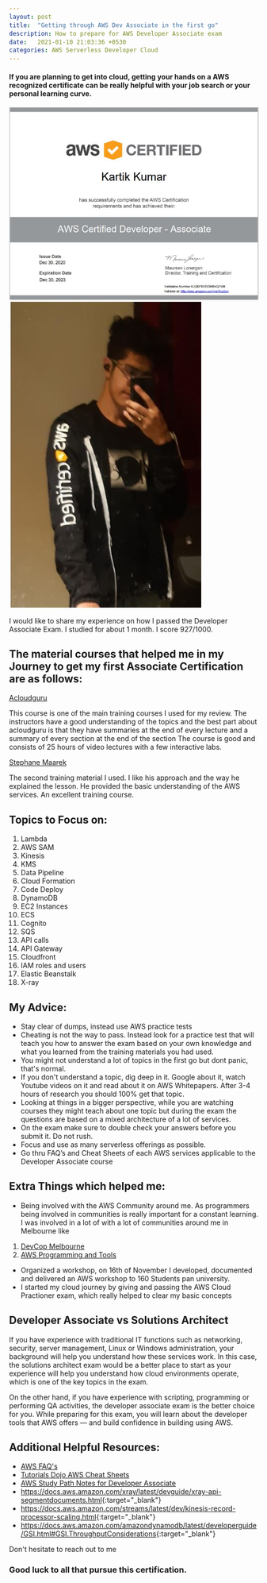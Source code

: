```yaml
---
layout: post
title:  "Getting through AWS Dev Associate in the first go"
description: How to prepare for AWS Developer Associate exam
date:   2021-01-10 21:03:36 +0530
categories: AWS Serverless Developer Cloud
---
```

#### If you are planning to get into cloud, getting your hands on a AWS recognized certificate can be really helpful with your job search or your personal learning curve.

![A test image](/assets/Capture.JPG)
![AnImage](/assets/Selfie.jpg)

 I would like to share my experience on how I passed the Developer Associate Exam. I studied for about 1 month. I score 927/1000.

## The material courses that helped me in my Journey to get my first Associate Certification are as follows:

<a href="https://www.udemy.com/course/aws-certified-developer-associate/" target="_blank">Acloudguru</a>

This course is one of the main training courses I used for my review. The instructors have a good understanding of the topics and the best part about acloudguru is that they have summaries at the end of every lecture and a summary of every section at the end of the section 
The course is good and consists of 25 hours of video lectures with a few interactive labs.

<a href="https://www.udemy.com/course/aws-certified-developer-associate-dva-c01/" target="_blank">Stephane Maarek</a>

The second training material I used. I like his approach and the way he explained the lesson. He provided the basic understanding of the AWS services. An excellent training course.

## Topics to Focus on:
1. Lambda
2. AWS SAM
3. Kinesis
4. KMS
5. Data Pipeline
6. Cloud Formation
7. Code Deploy
8. DynamoDB
9. EC2 Instances
10. ECS
11. Cognito
12. SQS
13. API calls
14. API Gateway
15. Cloudfront
16. IAM roles and users
17. Elastic Beanstalk
18. X-ray

## My Advice:
* Stay clear of dumps, instead use AWS practice tests 
* Cheating is not the way to pass. Instead look for a practice test that will teach you how to answer the exam based on your own knowledge and what you learned from the training materials you had used.
* You might not understand a lot of topics in the first go but dont panic, that's normal.
* If you don't understand a topic, dig deep in it. Google about it, watch Youtube videos on it and read about it on AWS Whitepapers. After 3-4 hours of research you should 100% get that topic.
* Looking at things in a bigger perspective, while you are watching courses they might teach about one topic but during the exam the questions are based on a mixed architecture of a lot of services.
* On the exam make sure to double check your answers before you submit it. Do not rush.
* Focus and use as many serverless offerings as possible.
* Go thru FAQ’s and Cheat Sheets of each AWS services applicable to the Developer Associate course

## Extra Things which helped me:
* Being involved with the AWS Community around me. As programmers being involved in communities is really important for a constant learning. I was involved in a lot of with a lot of communities around me in Melbourne like
1. <a href="https://www.meetup.com/DevCoP-Melbourne/" target="_blank">DevCop Melbourne</a>
2. <a href="https://www.meetup.com/Melbourne-AWS-Programming-and-Tools-Meetup/" target="_blank">AWS Programming and Tools</a>
* Organized a workshop, on 16th of November I developed, documented and delivered an AWS workshop to 160 Students pan university.
* I started my cloud journey by giving and passing the AWS Cloud Practioner exam, which really helped to clear my basic concepts

## Developer Associate vs Solutions Architect
If you have experience with traditional IT functions such as networking, security, server management, Linux or Windows administration, your background will help you understand how these services work.  In this case, the solutions architect exam would be a better place to start as your experience will help you understand how cloud environments operate, which is one of the key topics in the exam.  

On the other hand, if you have experience with scripting, programming or performing QA activities, the developer associate exam is the better choice for you. While preparing for this exam, you will learn about the developer tools that AWS offers — and build confidence in building using AWS.

## Additional Helpful Resources:
-   <a href="https://aws.amazon.com/faqs/" target="_blank">AWS FAQ's</a>
-   <a href="https://tutorialsdojo.com/aws-cheat-sheets/" target="_blank">Tutorials Dojo AWS Cheat Sheets</a>
-   <a href="https://tutorialsdojo.com/aws-certified-developer-associate/" target="_blank">AWS Study Path Notes for Developer Associate</a>
-   <https://docs.aws.amazon.com/xray/latest/devguide/xray-api-segmentdocuments.html>{:target="_blank"}
-   <https://docs.aws.amazon.com/streams/latest/dev/kinesis-record-processor-scaling.html>{:target="_blank"}
-   <https://docs.aws.amazon.com/amazondynamodb/latest/developerguide/GSI.html#GSI.ThroughputConsiderations>{:target="_blank"}

Don't hesitate to reach out to me

### Good luck to all that pursue this certification.
